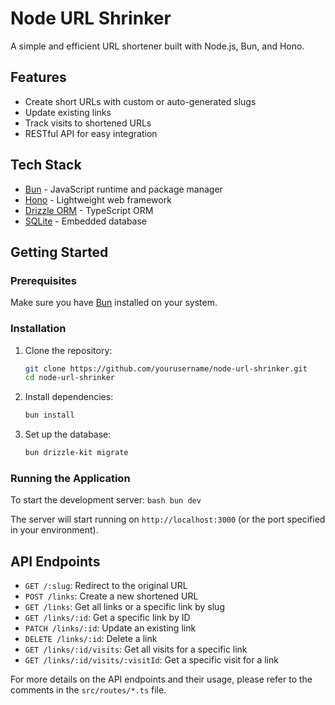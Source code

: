 # Node URL Shrinker

A simple and efficient URL shortener built with Node.js, Bun, and Hono.

## Features

- Create short URLs with custom or auto-generated slugs
- Update existing links
- Track visits to shortened URLs
- RESTful API for easy integration

## Tech Stack

- [Bun](https://bun.sh/) - JavaScript runtime and package manager
- [Hono](https://hono.dev/) - Lightweight web framework
- [Drizzle ORM](https://orm.drizzle.team/) - TypeScript ORM
- [SQLite](https://www.sqlite.org/) - Embedded database

## Getting Started

### Prerequisites

Make sure you have [Bun](https://bun.sh/) installed on your system.

### Installation

1. Clone the repository:
   ```bash
   git clone https://github.com/yourusername/node-url-shrinker.git
   cd node-url-shrinker
   ```

2. Install dependencies:
   ```bash
   bun install
   ```

3. Set up the database:
   ```bash
   bun drizzle-kit migrate
   ```

### Running the Application

To start the development server:
    ```bash
    bun dev
    ```

The server will start running on `http://localhost:3000` (or the port specified in your environment).

## API Endpoints

- `GET /:slug`: Redirect to the original URL
- `POST /links`: Create a new shortened URL
- `GET /links`: Get all links or a specific link by slug
- `GET /links/:id`: Get a specific link by ID
- `PATCH /links/:id`: Update an existing link
- `DELETE /links/:id`: Delete a link
- `GET /links/:id/visits`: Get all visits for a specific link
- `GET /links/:id/visits/:visitId`: Get a specific visit for a link

For more details on the API endpoints and their usage, please refer to the comments in the `src/routes/*.ts` file.
